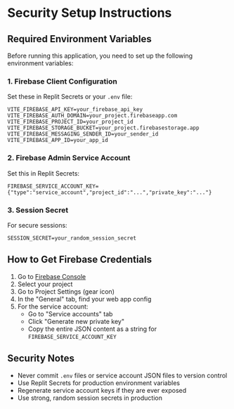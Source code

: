 
# Security Setup Instructions

## Required Environment Variables

Before running this application, you need to set up the following environment variables:

### 1. Firebase Client Configuration
Set these in Replit Secrets or your `.env` file:

```
VITE_FIREBASE_API_KEY=your_firebase_api_key
VITE_FIREBASE_AUTH_DOMAIN=your_project.firebaseapp.com
VITE_FIREBASE_PROJECT_ID=your_project_id
VITE_FIREBASE_STORAGE_BUCKET=your_project.firebasestorage.app
VITE_FIREBASE_MESSAGING_SENDER_ID=your_sender_id
VITE_FIREBASE_APP_ID=your_app_id
```

### 2. Firebase Admin Service Account
Set this in Replit Secrets:

```
FIREBASE_SERVICE_ACCOUNT_KEY={"type":"service_account","project_id":"...","private_key":"..."}
```

### 3. Session Secret
For secure sessions:

```
SESSION_SECRET=your_random_session_secret
```

## How to Get Firebase Credentials

1. Go to [Firebase Console](https://console.firebase.google.com/)
2. Select your project
3. Go to Project Settings (gear icon)
4. In the "General" tab, find your web app config
5. For the service account:
   - Go to "Service accounts" tab
   - Click "Generate new private key"
   - Copy the entire JSON content as a string for `FIREBASE_SERVICE_ACCOUNT_KEY`

## Security Notes

- Never commit `.env` files or service account JSON files to version control
- Use Replit Secrets for production environment variables
- Regenerate service account keys if they are ever exposed
- Use strong, random session secrets in production
